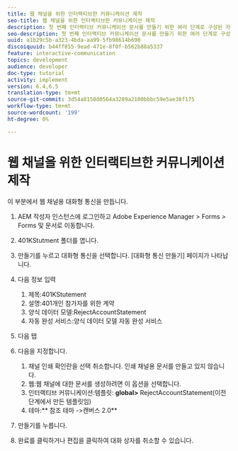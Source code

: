 ```yaml
---
title: 웹 채널을 위한 인터랙티브한 커뮤니케이션 제작
seo-title: 웹 채널을 위한 인터랙티브한 커뮤니케이션 제작
description: 첫 번째 인터랙티브 커뮤니케이션 문서를 만들기 위한 여러 단계로 구성된 자습서의 6부분입니다. 이 부분에서 웹 채널용 대화형 통신을 만듭니다.
seo-description: 첫 번째 인터랙티브 커뮤니케이션 문서를 만들기 위한 여러 단계로 구성된 자습서의 6부분입니다. 이 부분에서 웹 채널용 대화형 통신을 만듭니다.
uuid: a1b29c5b-a323-4bda-aa99-5fb98614b690
discoiquuid: b44ff855-9ead-471e-8f0f-b562b88a5337
feature: interactive-communication
topics: development
audience: developer
doc-type: tutorial
activity: implement
version: 6.4,6.5
translation-type: tm+mt
source-git-commit: 3d54a8158d0564a3289a2100bbbc59e5ae38f175
workflow-type: tm+mt
source-wordcount: '199'
ht-degree: 0%

---
```



# 웹 채널을 위한 인터랙티브한 커뮤니케이션 제작

이 부분에서 웹 채널용 대화형 통신을 만듭니다.

1. AEM 작성자 인스턴스에 로그인하고 Adobe Experience Manager > Forms > Forms 및 문서로 이동합니다.
1. 401KStutment 폴더를 엽니다.
1. 만들기를 누르고 대화형 통신을 선택합니다. [대화형 통신 만들기] 페이지가 나타납니다.
1. 다음 정보 입력

   1. 제목:401KStutement
   1. 설명:401개인 참가자를 위한 계약
   1. 양식 데이터 모델:RejectAccountStatement
   1. 자동 완성 서비스:양식 데이터 모델 자동 완성 서비스

1. 다음 탭
1. 다음을 지정합니다.

   1. 채널 인쇄 확인란을 선택 취소합니다. 인쇄 채널용 문서를 만들고 있지 않습니다.
   1. 웹:웹 채널에 대한 문서를 생성하려면 이 옵션을 선택합니다.
   1. 인터랙티브 커뮤니케이션:템플릿: **global>** RejectAccountStatement(이전 단계에서 만든 템플릿임)
   1. 테마:** 참조 테마 ->캔버스 2.0**

1. 만들기를 누릅니다.
1. 완료를 클릭하거나 편집을 클릭하여 대화 상자를 취소할 수 있습니다.

